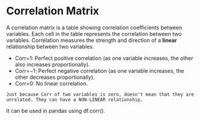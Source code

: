 
# Correlation Matrix
A correlation matrix is a table showing correlation coefficients between variables. Each cell in the table represents the correlation between two variables. Correlation measures the strength and direction of a **linear** relationship between two variables.

- Corr=1: Perfect positive correlation (as one variable increases, the other also increases proportionally).
- Corr=−1: Perfect negative correlation (as one variable increases, the other decreases proportionally).
- Corr=0: No linear correlation.

`Just because Corr of two variables is zero, doesn't mean that they are unrelated. They can have a NON-LINEAR relationship.`

It can be used in pandas using df.corr().
